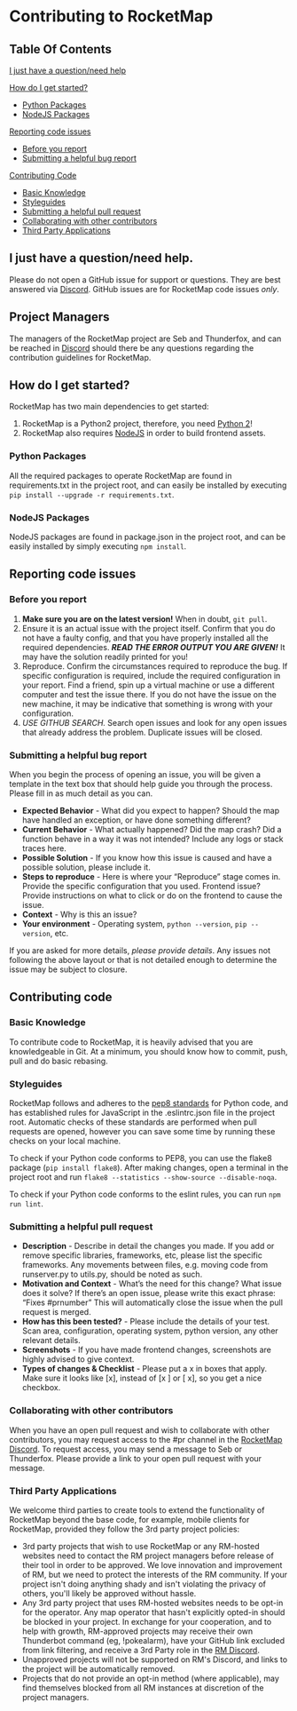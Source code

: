 # Contributing to RocketMap

## Table Of Contents

[I just have a question/need help](#i-just-have-a-questionneed-help)

[How do I get started?](#how-do-i-get-started)
* [Python Packages](#python-packages)
* [NodeJS Packages](#nodejs-packages)

[Reporting code issues](#reporting-code-issues)
* [Before you report](#before-you-report)
* [Submitting a helpful bug report](#submitting-a-helpful-bug-report)

[Contributing Code](#contributing-code)
* [Basic Knowledge](#basic-knowledge)
* [Styleguides](#styleguides)
* [Submitting a helpful pull request](#submitting-a-helpful-pull-request)
* [Collaborating with other contributors](#collaborating-with-other-contributors)
* [Third Party Applications](#third-party-applications)

## I just have a question/need help.

Please do not open a GitHub issue for support or questions. They are best answered via [Discord](https://discord.gg/RocketMap). GitHub issues are for RocketMap code issues *only*.

## Project Managers

The managers of the RocketMap project are Seb and Thunderfox, and can be reached in [Discord](https://discord.gg/RocketMap) should there be any questions regarding the contribution guidelines for RocketMap.

## How do I get started?

RocketMap has two main dependencies to get started:

1. RocketMap is a Python2 project, therefore, you need [Python 2](https://www.python.org/downloads/)!
2. RocketMap also requires [NodeJS](https://nodejs.org/en/download/) in order to build frontend assets.

### Python Packages

All the required packages to operate RocketMap are found in requirements.txt in the project root, and can easily be installed by executing `pip install --upgrade -r requirements.txt`.

### NodeJS Packages

NodeJS packages are found in package.json in the project root, and can be easily installed by simply executing `npm install`.

## Reporting code issues

### Before you report

1. **Make sure you are on the latest version!** When in doubt, `git pull`.
2. Ensure it is an actual issue with the project itself. Confirm that you do not have a faulty config, and that you have properly installed all the required dependencies. ***READ THE ERROR OUTPUT YOU ARE GIVEN!*** It may have the solution readily printed for you!
3. Reproduce. Confirm the circumstances required to reproduce the bug. If specific configuration is required, include the required configuration in your report. Find a friend, spin up a virtual machine or use a different computer and test the issue there. If you do not have the issue on the new machine, it may be indicative that something is wrong with your configuration.
4. *USE GITHUB SEARCH.* Search open issues and look for any open issues that already address the problem. Duplicate issues will be closed.

### Submitting a helpful bug report

When you begin the process of opening an issue, you will be given a template in the text box that should help guide you through the process. Please fill in as much detail as you can.

* **Expected Behavior** - What did you expect to happen? Should the map have handled an exception, or have done something different?
* **Current Behavior** - What actually happened? Did the map crash? Did a function behave in a way it was not intended? Include any logs or stack traces here.
* **Possible Solution** - If you know how this issue is caused and have a possible solution, please include it.
* **Steps to reproduce** - Here is where your “Reproduce” stage comes in. Provide the specific configuration that you used. Frontend issue? Provide instructions on what to click or do on the frontend to cause the issue.
* **Context** - Why is this an issue?
* **Your environment** - Operating system, `python --version`, `pip --version`, etc.

If you are asked for more details, *please provide details*. Any issues not following the above layout or that is not detailed enough to determine the issue may be subject to closure.

## Contributing code

### Basic Knowledge

To contribute code to RocketMap, it is heavily advised that you are knowledgeable in Git. At a minimum, you should know how to commit, push, pull and do basic rebasing.

### Styleguides

RocketMap follows and adheres to the [pep8 standards](https://www.python.org/dev/peps/pep-0008/) for Python code, and has established rules for JavaScript in the .eslintrc.json file in the project root. Automatic checks of these standards are performed when pull requests are opened, however you can save some time by running these checks on your local machine. 

To check if your Python code conforms to PEP8, you can use the flake8 package (`pip install flake8`). After making changes, open a terminal in the project root and run `flake8 --statistics --show-source --disable-noqa`.

To check if your Python code conforms to the eslint rules, you can run `npm run lint`.

### Submitting a helpful pull request

* **Description** - Describe in detail the changes you made. If you add or remove specific libraries, frameworks, etc, please list the specific frameworks. Any movements between files, e.g. moving code from runserver.py to utils.py, should be noted as such.
* **Motivation and Context** - What’s the need for this change? What issue does it solve? If there’s an open issue, please write this exact phrase: “Fixes #prnumber” This will automatically close the issue when the pull request is merged.
* **How has this been tested?** - Please include the details of your test. Scan area, configuration, operating system, python version, any other relevant details.
* **Screenshots** - If you have made frontend changes, screenshots are highly advised to give context.
* **Types of changes & Checklist** - Please put a x in boxes that apply. Make sure it looks like [x], instead of [x ] or [ x], so you get a nice checkbox.

### Collaborating with other contributors

When you have an open pull request and wish to collaborate with other contributors, you may request access to the #pr channel in the [RocketMap Discord](https://discord.gg/rocketmap). To request access, you may send a message to Seb or Thunderfox. Please provide a link to your open pull request with your message.

### Third Party Applications

We welcome third parties to create tools to extend the functionality of RocketMap beyond the base code, for example, mobile clients for RocketMap, provided they follow the 3rd party project policies:

* 3rd party projects that wish to use RocketMap or any RM-hosted websites need to contact the RM project managers before release of their tool in order to be approved. We love innovation and improvement of RM, but we need to protect the interests of the RM community. If your project isn't doing anything shady and isn't violating the privacy of others, you'll likely be approved without hassle.
* Any 3rd party project that uses RM-hosted websites needs to be opt-in for the operator. Any map operator that hasn't explicitly opted-in should be blocked in your project. In exchange for your cooperation, and to help with growth, RM-approved projects may receive their own Thunderbot command (eg, !pokealarm), have your GitHub link excluded from link filtering, and receive a 3rd Party role in the [RM Discord](https://discord.gg/RocketMap).
* Unapproved projects will not be supported on RM's Discord, and links to the project will be automatically removed. 
* Projects that do not provide an opt-in method (where applicable), may find themselves blocked from all RM instances at discretion of the project managers.
